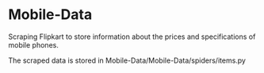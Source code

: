 # Mobile-Data
Scraping Flipkart to store information about the prices and specifications of mobile phones.

The scraped data is stored in Mobile-Data/Mobile-Data/spiders/items.py
